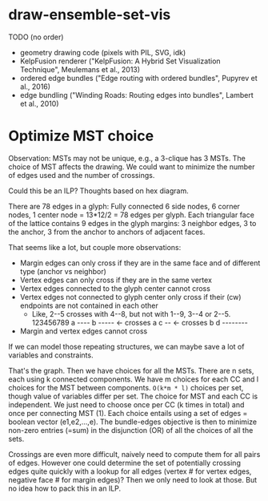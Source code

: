 # draw-ensemble-set-vis

TODO (no order)

- geometry drawing code (pixels with PIL, SVG, idk)
- KelpFusion renderer ("KelpFusion: A Hybrid Set Visualization Technique", Meulemans et al., 2013)
- ordered edge bundles ("Edge routing with ordered bundles", Pupyrev et al., 2016)
- edge bundling ("Winding Roads: Routing edges into bundles", Lambert et al., 2010)


# Optimize MST choice

Observation: MSTs may not be unique, e.g., a 3-clique has 3 MSTs. The choice of MST
affects the drawing. We could want to minimize the number of edges used and the number of crossings.

Could this be an ILP? Thoughts based on hex diagram.

There are 78 edges in a glyph: Fully connected 6 side nodes, 6 corner nodes, 1 center node = 13*12/2 = 78 edges per glyph.
Each triangular face of the lattice contains 9 edges in the glyph margins: 3 neighbor edges, 3 to the anchor, 3 from the anchor to anchors of adjacent faces.

That seems like a lot, but couple more observations:

* Margin edges can only cross if they are in the same face and of different type (anchor vs neighbor)
* Vertex edges can only cross if they are in the same vertex
* Vertex edges connected to the glyph center cannot cross
* Vertex edges not connected to glyph center only cross if their (cw) endpoints are not contained in each other
  * Like, 2--5 crosses with 4--8, but not with 1--9, 3--4 or 2--5.
      123456789
    a  ----
    b    -----   <- crosses a
    c   --       <- crosses b
    d --------
* Margin and vertex edges cannot cross

If we can model those repeating structures, we can maybe save a lot of variables and constraints.

That's the graph. Then we have choices for all the MSTs. There are n sets, each using k connected components. We have m choices for each CC and l choices for the MST between components. `O(k*m * l)` choices per set, though value of variables differ per set. The choice for MST and each CC is independent. We just need to choose once per CC (k times in total) and once per connecting MST (1). Each choice entails using a set of edges = boolean vector (e1,e2,...,e). The bundle-edges objective is then to minimize non-zero entries (=sum) in the disjunction (OR) of all the choices of all the sets.

Crossings are even more difficult, naively need to compute them for all pairs of edges. However one could determine the set of potentially crossing edges quite quickly with a lookup for all edges (vertex # for vertex edges, negative face # for margin edges)?
Then we only need to look at those. But no idea how to pack this in an ILP.
